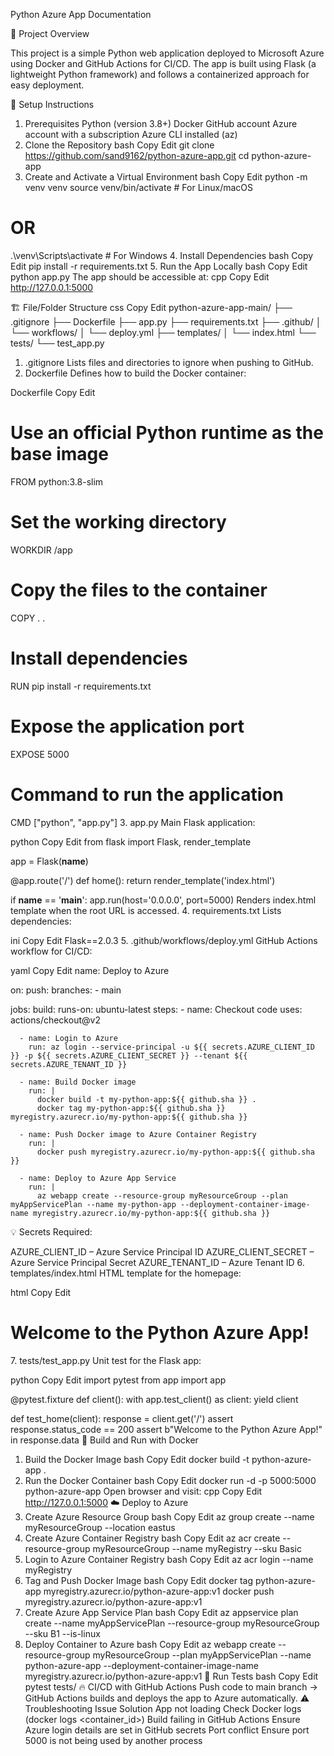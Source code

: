 Python Azure App Documentation


📌 Project Overview

This project is a simple Python web application deployed to Microsoft Azure using Docker and GitHub Actions for CI/CD. The app is built using Flask (a lightweight Python framework) and follows a containerized approach for easy deployment.

🚀 Setup Instructions
1. Prerequisites
Python (version 3.8+)
Docker
GitHub account
Azure account with a subscription
Azure CLI installed (az)
2. Clone the Repository
bash
Copy
Edit
git clone https://github.com/sand9162/python-azure-app.git
cd python-azure-app
3. Create and Activate a Virtual Environment
bash
Copy
Edit
python -m venv venv
source venv/bin/activate   # For Linux/macOS
# OR
.\venv\Scripts\activate   # For Windows
4. Install Dependencies
bash
Copy
Edit
pip install -r requirements.txt
5. Run the App Locally
bash
Copy
Edit
python app.py
The app should be accessible at:
cpp
Copy
Edit
http://127.0.0.1:5000


🏗️ File/Folder Structure
css
Copy
Edit
python-azure-app-main/
├── .gitignore
├── Dockerfile
├── app.py
├── requirements.txt
├── .github/
│   └── workflows/
│       └── deploy.yml
├── templates/
│   └── index.html
└── tests/
    └── test_app.py



1. .gitignore
Lists files and directories to ignore when pushing to GitHub.
2. Dockerfile
Defines how to build the Docker container:

Dockerfile
Copy
Edit
# Use an official Python runtime as the base image
FROM python:3.8-slim

# Set the working directory
WORKDIR /app

# Copy the files to the container
COPY . .

# Install dependencies
RUN pip install -r requirements.txt

# Expose the application port
EXPOSE 5000

# Command to run the application
CMD ["python", "app.py"]
3. app.py
Main Flask application:

python
Copy
Edit
from flask import Flask, render_template

app = Flask(__name__)

@app.route('/')
def home():
    return render_template('index.html')

if __name__ == '__main__':
    app.run(host='0.0.0.0', port=5000)
Renders index.html template when the root URL is accessed.
4. requirements.txt
Lists dependencies:

ini
Copy
Edit
Flask==2.0.3
5. .github/workflows/deploy.yml
GitHub Actions workflow for CI/CD:

yaml
Copy
Edit
name: Deploy to Azure

on:
  push:
    branches:
      - main

jobs:
  build:
    runs-on: ubuntu-latest
    steps:
      - name: Checkout code
        uses: actions/checkout@v2

      - name: Login to Azure
        run: az login --service-principal -u ${{ secrets.AZURE_CLIENT_ID }} -p ${{ secrets.AZURE_CLIENT_SECRET }} --tenant ${{ secrets.AZURE_TENANT_ID }}

      - name: Build Docker image
        run: |
          docker build -t my-python-app:${{ github.sha }} .
          docker tag my-python-app:${{ github.sha }} myregistry.azurecr.io/my-python-app:${{ github.sha }}

      - name: Push Docker image to Azure Container Registry
        run: |
          docker push myregistry.azurecr.io/my-python-app:${{ github.sha }}

      - name: Deploy to Azure App Service
        run: |
          az webapp create --resource-group myResourceGroup --plan myAppServicePlan --name my-python-app --deployment-container-image-name myregistry.azurecr.io/my-python-app:${{ github.sha }}
💡 Secrets Required:

AZURE_CLIENT_ID – Azure Service Principal ID
AZURE_CLIENT_SECRET – Azure Service Principal Secret
AZURE_TENANT_ID – Azure Tenant ID
6. templates/index.html
HTML template for the homepage:

html
Copy
Edit
<!DOCTYPE html>
<html>
<head>
    <title>Python Azure App</title>
</head>
<body>
    <h1>Welcome to the Python Azure App!</h1>
</body>
</html>
7. tests/test_app.py
Unit test for the Flask app:

python
Copy
Edit
import pytest
from app import app

@pytest.fixture
def client():
    with app.test_client() as client:
        yield client

def test_home(client):
    response = client.get('/')
    assert response.status_code == 200
    assert b"Welcome to the Python Azure App!" in response.data
🐳 Build and Run with Docker
1. Build the Docker Image
bash
Copy
Edit
docker build -t python-azure-app .
2. Run the Docker Container
bash
Copy
Edit
docker run -d -p 5000:5000 python-azure-app
Open browser and visit:
cpp
Copy
Edit
http://127.0.0.1:5000
☁️ Deploy to Azure
1. Create Azure Resource Group
bash
Copy
Edit
az group create --name myResourceGroup --location eastus
2. Create Azure Container Registry
bash
Copy
Edit
az acr create --resource-group myResourceGroup --name myRegistry --sku Basic
3. Login to Azure Container Registry
bash
Copy
Edit
az acr login --name myRegistry
4. Tag and Push Docker Image
bash
Copy
Edit
docker tag python-azure-app myregistry.azurecr.io/python-azure-app:v1
docker push myregistry.azurecr.io/python-azure-app:v1
5. Create Azure App Service Plan
bash
Copy
Edit
az appservice plan create --name myAppServicePlan --resource-group myResourceGroup --sku B1 --is-linux
6. Deploy Container to Azure
bash
Copy
Edit
az webapp create --resource-group myResourceGroup --plan myAppServicePlan --name python-azure-app --deployment-container-image-name myregistry.azurecr.io/python-azure-app:v1
🧪 Run Tests
bash
Copy
Edit
pytest tests/
🔥 CI/CD with GitHub Actions
Push code to main branch → GitHub Actions builds and deploys the app to Azure automatically.
⚠️ Troubleshooting
Issue	Solution
App not loading	Check Docker logs (docker logs <container_id>)
Build failing in GitHub Actions	Ensure Azure login details are set in GitHub secrets
Port conflict	Ensure port 5000 is not being used by another process
